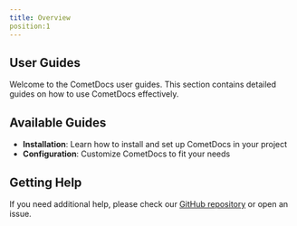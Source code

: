 ```yaml
---
title: Overview
position:1
---
```


## User Guides

Welcome to the CometDocs user guides. This section contains detailed guides on how to use CometDocs effectively.

## Available Guides

- **Installation**: Learn how to install and set up CometDocs in your project
- **Configuration**: Customize CometDocs to fit your needs

## Getting Help

If you need additional help, please check our [GitHub repository](https://github.com/iAmBalanceAR/CometDocs) or open an issue.
